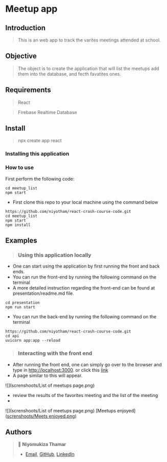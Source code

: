 # Meetup app

## Introduction

>This is an web app to track the varites meetings attended at school.


## Objective

> The object is to create the application that will list the meetups add them into the database, and fecth favatites ones. 

## Requirements

> React 

> Firebase Realtime Database



## Install

> npx create app react

### Installing this application

### How to use
First perform the following code: 
``` npx create-react-app meetup_list
cd meetup_list
npm start

```

- First clone this repo to your local machine using the command below

```
https://github.com/niyotham/react-crash-course-code.git
cd meetup_list
npm start
npm install
```

## Examples

> ### Using this application locally

- One can start using the application by first running the front and back ends.
- You can run the front-end by running the following command on the terminal
- A more detailed instruction regarding the front-end can be found at presentation/readme.md file.

```
cd presentation
npm run start
```

- You can run the back-end by running the following command on the terminal

```
https://github.com/niyotham/react-crash-course-code.git
cd api
uvicorn app:app --reload
```

> ### Interacting with the front end

- After running the front end, one can simply go over to the browser and type in [http://localhost:3000](http://localhost:3000). or click this [link](http://localhost:3000)
- A page similar to this will appear.

![](screnshoots/List of meetups page.png)

- review the results of the  favorites meeting  and the list of the meeting 
-

![](screnshoots/List of meetups page.png)
[Meetups enjoyed]([screnshoots/Meets enjoyed.png](https://github.com/niyotham/react-crash-course-code/blob/main/screnshoots/Meets%20enjoyed.png))


## Authors



> 👤 **Niyomukiza Thamar**
>
> - [Email](mailto:thamarniyo@gmail.com), [GitHub](https://github.com/niyotham), [LinkedIn](https://www.linkedin.com/in/thamar-niyomukiza-230959125/)

